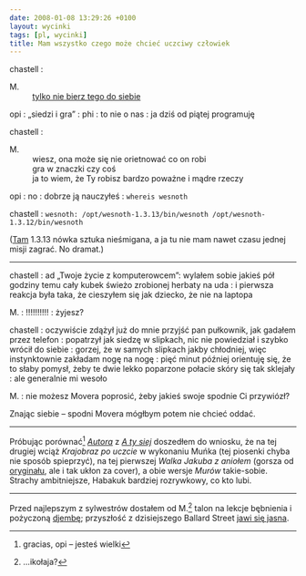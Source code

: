 ```yaml
---
date: 2008-01-08 13:29:26 +0100
layout: wycinki
tags: [pl, wycinki]
title: Mam wszystko czego może chcieć uczciwy człowiek
---
```


chastell
: <dl><dt>M.</dt><dd><a href='http://forum.gazeta.pl/forum/72,2.html?f=176&w=73959395' title='nie no, skądże'>tylko nie bierz tego do siebie</a></dd></dl>

opi
: „siedzi i gra”
: phi
: to nie o nas
: ja dziś od piątej programuję

chastell
: <dl><dt>M.</dt><dd>wiesz, ona może się nie orietnować co on robi</dd><dd>gra w znaczki czy coś</dd><dd>ja to wiem, że Ty robisz bardzo poważne i mądre rzeczy</dd></dl>

opi
: no
: dobrze ją nauczyłeś
: `whereis wesnoth`

chastell
: `wesnoth: /opt/wesnoth-1.3.13/bin/wesnoth /opt/wesnoth-1.3.12/bin/wesnoth`

([Tam](http://wesnoth.org/ 'chcę tam.') 1.3.13 nówka sztuka nieśmigana, a ja tu nie mam nawet czasu jednej misji zagrać. No dramat.)

---

chastell
: ad „Twoje życie z komputerowcem”: wylałem sobie jakieś pół godziny temu cały kubek świeżo zrobionej herbaty na uda
: i pierwsza reakcja była taka, że cieszyłem się jak dziecko, że nie na laptopa

M.
: !!!!!!!!!!
: żyjesz?

chastell
: oczywiście zdążył już do mnie przyjść pan pułkownik, jak gadałem przez telefon
: popatrzył jak siedzę w slipkach, nic nie powiedział i szybko wrócił do siebie
: gorzej, że w samych slipkach jakby chłodniej, więc instynktownie zakładam nogę na nogę
: pięć minut później orientuję się, że to słaby pomysł, żeby te dwie lekko poparzone połacie skóry się tak sklejały
: ale generalnie mi wesoło

M.
: nie możesz Movera poprosić, żeby jakieś swoje spodnie Ci przywiózł?

Znając siebie – spodni Movera mógłbym potem nie chcieć oddać.

---

Próbując porównać[^1] <cite>[Autora](http://pl.wikipedia.org/wiki/Autor_%28album%29 'Kaczmarski Strachów')</cite> z <cite>[A ty siej](http://pl.wikipedia.org/wiki/A_ty_siej 'Kaczmarski Habakuka')</cite> doszedłem do wniosku, że na tej drugiej wciąż <cite>Krajobraz po uczcie</cite> w wykonaniu Muńka (tej piosenki chyba nie sposób spieprzyć), na tej pierwszej <cite>Walka Jakuba z aniołem</cite> (gorsza od [oryginału](http://holka.wrzuta.pl/audio/gdXfuMNSGg 'jeśli na drodze do wolności stoisz…'), ale i tak ukłon za cover), a obie wersje <cite>Murów</cite> takie-sobie. Strachy ambitniejsze, Habakuk bardziej rozrywkowy, co kto lubi.

---

Przed najlepszym z sylwestrów dostałem od M.[^2] talon na lekcje bębnienia i pożyczoną [djembę](http://pl.wikipedia.org/wiki/Djembe 'najpopularniejszy na zachodzie kontynentu'); przyszłość z dzisiejszego Ballard Street [jawi się jasna](wycinki/tension.png 'pre-tension').

[^1]: gracias, opi – jesteś wielki
[^2]: …ikołaja?
